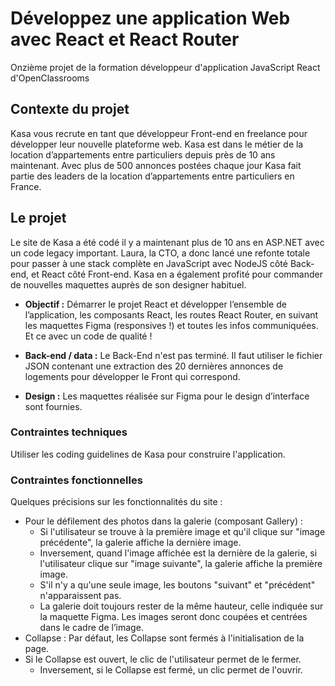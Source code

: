 # Développez une application Web avec React et React Router

Onzième projet de la formation développeur d'application JavaScript React d'OpenClassrooms

## Contexte du projet

Kasa vous recrute en tant que développeur Front-end en freelance pour développer leur nouvelle plateforme web. Kasa est dans le métier de la location d’appartements entre particuliers depuis près de 10 ans maintenant. Avec plus de 500 annonces postées chaque jour Kasa fait partie des leaders de la location d’appartements entre particuliers en France.

## Le projet

Le site de Kasa a été codé il y a maintenant plus de 10 ans en ASP.NET avec un code legacy important. Laura, la CTO, a donc lancé une refonte totale pour passer à une stack complète en JavaScript avec NodeJS côté Back-end, et React côté Front-end. Kasa en a également profité pour commander de nouvelles maquettes auprès de son designer habituel.

* **Objectif :** Démarrer le projet React et développer l’ensemble de l’application, les composants React, les routes React Router, en suivant les maquettes Figma (responsives !) et toutes les infos communiquées. Et ce avec un code de qualité !

* **Back-end / data :** Le Back-End n'est pas terminé. Il faut utiliser le fichier JSON contenant une extraction des 20 dernières annonces de logements pour développer le Front qui correspond.

* **Design :** Les maquettes réalisée sur Figma pour le design d’interface sont fournies.

### Contraintes techniques

Utiliser les coding guidelines de Kasa pour construire l'application.

### Contraintes fonctionnelles

Quelques précisions sur les fonctionnalités du site :

* Pour le défilement des photos dans la galerie (composant Gallery) :
  * Si l'utilisateur se trouve à la première image et qu'il clique sur "image précédente", la galerie affiche la dernière image.
  * Inversement, quand l'image affichée est la dernière de la galerie, si l'utilisateur clique sur "image suivante", la galerie affiche la première image.
  * S'il n'y a qu'une seule image, les boutons "suivant" et "précédent" n'apparaissent pas.
  * La galerie doit toujours rester de la même hauteur, celle indiquée sur la maquette Figma. Les images seront donc coupées et centrées dans le cadre de l’image.
* Collapse : Par défaut, les Collapse sont fermés à l'initialisation de la page.
* Si le Collapse est ouvert, le clic de l'utilisateur permet de le fermer.
  * Inversement, si le Collapse est fermé, un clic permet de l'ouvrir.
  